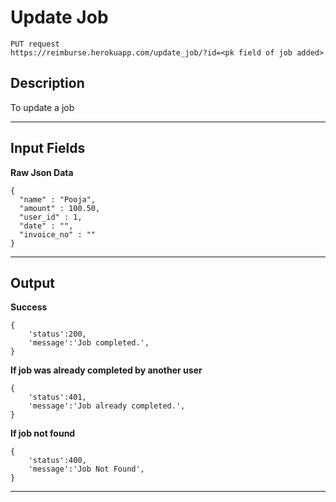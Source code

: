 # Update Job

    PUT request
    https://reimburse.herokuapp.com/update_job/?id=<pk field of job added>

## Description
To update a job

***

## Input Fields

**Raw Json Data**
```
{
  "name" : "Pooja",
  "amount" : 100.50,
  "user_id" : 1,
  "date" : "",
  "invoice_no" : ""
}
```   
***

## Output

**Success**
```
{
  	'status':200,
  	'message':'Job completed.',
}
```
**If job was already completed by another user**
```
{
  	'status':401,
  	'message':'Job already completed.',
}
```
**If job not found**
```
{
  	'status':400,
  	'message':'Job Not Found',
}
```
***
